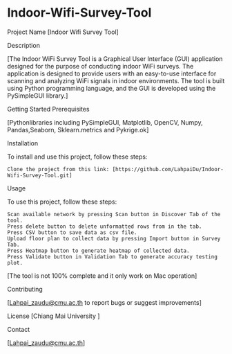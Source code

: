 # Indoor-Wifi-Survey-Tool

Project Name
[Indoor Wifi Survey Tool]

Description

[The Indoor WiFi Survey Tool is a Graphical User Interface (GUI) application designed for the purpose of conducting indoor WiFi surveys. The application is designed to provide users with an easy-to-use interface for scanning and analyzing WiFi signals in indoor environments. The tool is built using Python programming language, and the GUI is developed using the PySimpleGUI library.]

Getting Started
Prerequisites

[Pythonlibraries including PySimpleGUI, Matplotlib, OpenCV, Numpy, Pandas,Seaborn, Sklearn.metrics and Pykrige.ok]

Installation

To install and use this project, follow these steps:

    Clone the project from this link: [https://github.com/LahpaiDu/Indoor-Wifi-Survey-Tool.git]

Usage

To use this project, follow these steps:

    Scan available network by pressing Scan button in Discover Tab of the tool.
    Press delete button to delete unformatted rows from in the tab.
    Press CSV button to save data as csv file.
    Upload floor plan to collect data by pressing Import button in Survey Tab.
    Press Heatmap button to generate heatmap of collected data.
    Press Validate button in Validation Tab to generate accuracy testing plot.

[The tool is not 100% complete and it only work on Mac operation]

Contributing

[Lahpai_zaudu@cmu.ac.th to report bugs or suggest improvements]

License
[Chiang Mai University ]

Contact

[Lahpai_zaudu@cmu.ac.th]
